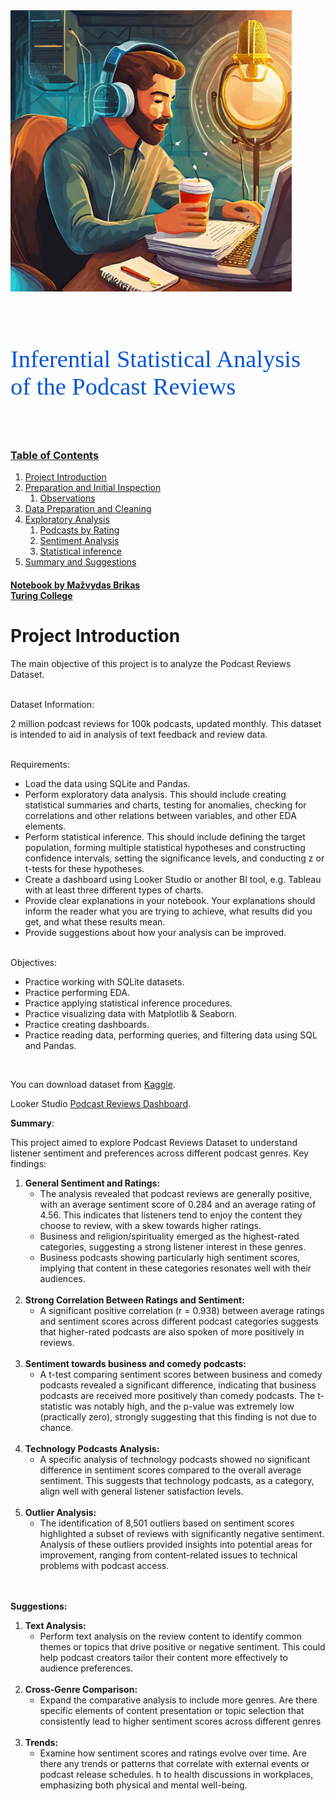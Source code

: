 <img src="Firefly Podcast Reviews 94193.jpg" width="450" height="450">
<p style="font-family: San Francisco; font-size:2.75em;color:#0056D2; font-style:bold"> <br>Inferential Statistical Analysis of the Podcast Reviews</p>
<br>

<a id="0"></a>
 ### [Table of Contents](0)
1. [Project Introduction](#1)      
1. [Preparation and Initial Inspection](#2)
    1. [Observations](#3) 
1. [Data Preparation and Cleaning](#4) 
1. [Exploratory Analysis](#5)     
    1. [Podcasts by Rating](#6) 
    1. [Sentiment Analysis](#7)
    1. [Statistical inference](#8)
1. [Summary and Suggestions](#12)     
    
    

#### [Notebook by Mažvydas Brikas](https://www.linkedin.com/in/mazvydas-brikas/)      <br>[Turing College](https://www.turingcollege.com/)
# Project Introduction

The main objective of this project is to analyze the Podcast Reviews Dataset.
</p><br>Dataset Information:

2 million podcast reviews for 100k podcasts, updated monthly. This dataset is intended to aid in analysis of text feedback and review data.

</p><br>Requirements:

- Load the data using SQLite and Pandas.
- Perform exploratory data analysis. This should include creating statistical summaries and charts, testing for anomalies, checking for correlations and other relations between variables, and other EDA elements.
- Perform statistical inference. This should include defining the target population, forming multiple statistical hypotheses and constructing confidence intervals, setting the significance levels, and conducting z or t-tests for these hypotheses.
- Create a dashboard using Looker Studio or another BI tool, e.g. Tableau with at least three different types of charts.
- Provide clear explanations in your notebook. Your explanations should inform the reader what you are trying to achieve, what results did you get, and what these results mean.
- Provide suggestions about how your analysis can be improved.
 

</p><br>Objectives:

- Practice working with SQLite datasets.
- Practice performing EDA.
- Practice applying statistical inference procedures.
- Practice visualizing data with Matplotlib & Seaborn.
- Practice creating dashboards.
- Practice reading data, performing queries, and filtering data using SQL and Pandas.
 
<br>

You can download dataset from [Kaggle](https://www.kaggle.com/datasets/thoughtvector/podcastreviews/versions/28).

Looker Studio [Podcast Reviews Dashboard](https://lookerstudio.google.com/reporting/d3b50089-c400-4d61-9f94-29c31c4b2fd4).

**Summary**:

This project aimed to explore Podcast Reviews Dataset to understand listener sentiment and preferences across different podcast genres. Key findings:

1. **General Sentiment and Ratings:**
   - The analysis revealed that podcast reviews are generally positive, with an average sentiment score of 0.284 and an average rating of 4.56. This indicates that listeners tend to enjoy the content they choose to review, with a skew towards higher ratings.
   - Business and religion/spirituality emerged as the highest-rated categories, suggesting a strong listener interest in these genres.
   - Business podcasts showing particularly high sentiment scores, implying that content in these categories resonates well with their audiences.
   <br><br>
2. **Strong Correlation Between Ratings and Sentiment:**
   - A significant positive correlation (r = 0.938) between average ratings and sentiment scores across different podcast categories suggests that higher-rated podcasts are also spoken of more positively in reviews.
<br><br>
3. **Sentiment towards business and comedy podcasts:**
   - A t-test comparing sentiment scores between business and comedy podcasts revealed a significant difference, indicating that business podcasts are received more positively than comedy podcasts. The t-statistic was notably high, and the p-value was extremely low (practically zero), strongly suggesting that this finding is not due to chance.
<br><br>
5. **Technology Podcasts Analysis:**
   - A specific analysis of technology podcasts showed no significant difference in sentiment scores compared to the overall average sentiment. This suggests that technology podcasts, as a category, align well with general listener satisfaction levels.
<br><br>
6. **Outlier Analysis:**
   - The identification of 8,501 outliers based on sentiment scores highlighted a subset of reviews with significantly negative sentiment. Analysis of these outliers provided insights into potential areas for improvement, ranging from content-related issues to technical problems with podcast access.
 
<br><br>
**Suggestions:**

1. **Text Analysis:**
   - Perform text analysis on the review content to identify common themes or topics that drive positive or negative sentiment. This could help podcast creators tailor their content more effectively to audience preferences.
<br><br>
2. **Cross-Genre Comparison:**
   - Expand the comparative analysis to include more genres. Are there specific elements of content presentation or topic selection that consistently lead to higher sentiment scores across different genres
<br><br>
3. **Trends:**
   - Examine how sentiment scores and ratings evolve over time. Are there any trends or patterns that correlate with external events or podcast release schedules.
h to health discussions in workplaces, emphasizing both physical and mental well-being.
